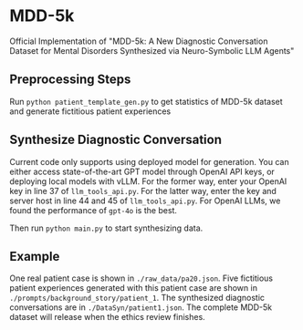 # MDD-5k
Official Implementation of "MDD-5k: A New Diagnostic Conversation Dataset for Mental Disorders Synthesized via Neuro-Symbolic LLM Agents"
## Preprocessing Steps
Run `python patient_template_gen.py` to get statistics of MDD-5k dataset and generate fictitious patient experiences
## Synthesize Diagnostic Conversation
Current code only supports using deployed model for generation. You can either access state-of-the-art GPT model through OpenAI API keys, or deploying local models with vLLM. For the former way, enter your OpenAI key in line 37 of `llm_tools_api.py`. For the latter way, enter the key and server host in line 44 and 45 of `llm_tools_api.py`. For OpenAI LLMs, we found the performance of `gpt-4o` is the best.

Then run `python main.py` to start synthesizing data.
## Example
One real patient case is shown in `./raw_data/pa20.json`. Five fictitious patient experiences generated with this patient case are shown in `./prompts/background_story/patient_1`. The synthesized diagnostic conversations are in `./DataSyn/patient1.json`. The complete MDD-5k dataset will release when the ethics review finishes.
